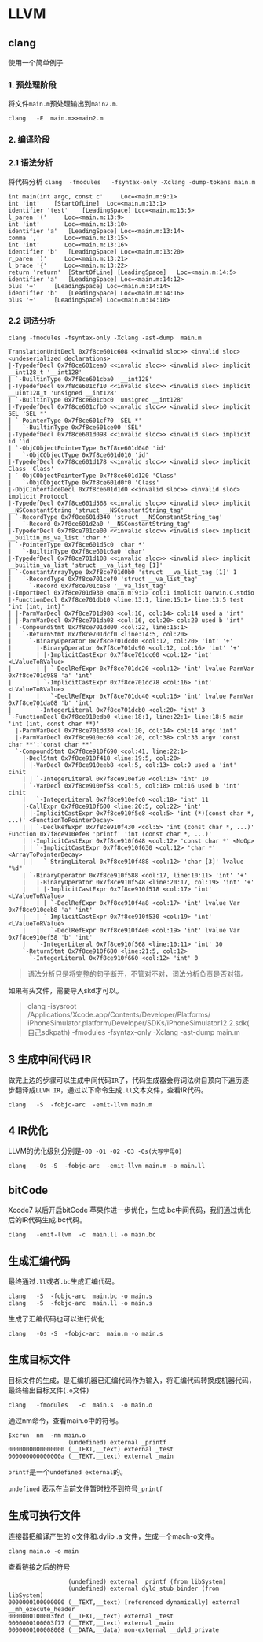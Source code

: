 # LLVM
## clang 
使用一个简单例子
### 1. 预处理阶段
将文件`main.m`预处理输出到`main2.m`.


```
clang	-E	main.m>>main2.m
```

### 2. 编译阶段

### 2.1 语法分析
将代码分析
`clang	-fmodules	-fsyntax-only -Xclang -dump-tokens main.m`

```
int main(int argc, const c'		Loc=<main.m:9:1>
int 'int'	 [StartOfLine]	Loc=<main.m:13:1>
identifier 'test'	 [LeadingSpace]	Loc=<main.m:13:5>
l_paren '('		Loc=<main.m:13:9>
int 'int'		Loc=<main.m:13:10>
identifier 'a'	 [LeadingSpace]	Loc=<main.m:13:14>
comma ','		Loc=<main.m:13:15>
int 'int'		Loc=<main.m:13:16>
identifier 'b'	 [LeadingSpace]	Loc=<main.m:13:20>
r_paren ')'		Loc=<main.m:13:21>
l_brace '{'		Loc=<main.m:13:22>
return 'return'	 [StartOfLine] [LeadingSpace]	Loc=<main.m:14:5>
identifier 'a'	 [LeadingSpace]	Loc=<main.m:14:12>
plus '+'	 [LeadingSpace]	Loc=<main.m:14:14>
identifier 'b'	 [LeadingSpace]	Loc=<main.m:14:16>
plus '+'	 [LeadingSpace]	Loc=<main.m:14:18>
```

### 2.2 词法分析

`clang -fmodules -fsyntax-only -Xclang -ast-dump  main.m`


```
TranslationUnitDecl 0x7f8ce601c608 <<invalid sloc>> <invalid sloc> <undeserialized declarations>
|-TypedefDecl 0x7f8ce601cea0 <<invalid sloc>> <invalid sloc> implicit __int128_t '__int128'
| `-BuiltinType 0x7f8ce601cba0 '__int128'
|-TypedefDecl 0x7f8ce601cf10 <<invalid sloc>> <invalid sloc> implicit __uint128_t 'unsigned __int128'
| `-BuiltinType 0x7f8ce601cbc0 'unsigned __int128'
|-TypedefDecl 0x7f8ce601cfb0 <<invalid sloc>> <invalid sloc> implicit SEL 'SEL *'
| `-PointerType 0x7f8ce601cf70 'SEL *'
|   `-BuiltinType 0x7f8ce601ce00 'SEL'
|-TypedefDecl 0x7f8ce601d098 <<invalid sloc>> <invalid sloc> implicit id 'id'
| `-ObjCObjectPointerType 0x7f8ce601d040 'id'
|   `-ObjCObjectType 0x7f8ce601d010 'id'
|-TypedefDecl 0x7f8ce601d178 <<invalid sloc>> <invalid sloc> implicit Class 'Class'
| `-ObjCObjectPointerType 0x7f8ce601d120 'Class'
|   `-ObjCObjectType 0x7f8ce601d0f0 'Class'
|-ObjCInterfaceDecl 0x7f8ce601d1d0 <<invalid sloc>> <invalid sloc> implicit Protocol
|-TypedefDecl 0x7f8ce601d568 <<invalid sloc>> <invalid sloc> implicit __NSConstantString 'struct __NSConstantString_tag'
| `-RecordType 0x7f8ce601d340 'struct __NSConstantString_tag'
|   `-Record 0x7f8ce601d2a0 '__NSConstantString_tag'
|-TypedefDecl 0x7f8ce701ce00 <<invalid sloc>> <invalid sloc> implicit __builtin_ms_va_list 'char *'
| `-PointerType 0x7f8ce601d5c0 'char *'
|   `-BuiltinType 0x7f8ce601c6a0 'char'
|-TypedefDecl 0x7f8ce701d108 <<invalid sloc>> <invalid sloc> implicit __builtin_va_list 'struct __va_list_tag [1]'
| `-ConstantArrayType 0x7f8ce701d0b0 'struct __va_list_tag [1]' 1
|   `-RecordType 0x7f8ce701cef0 'struct __va_list_tag'
|     `-Record 0x7f8ce701ce58 '__va_list_tag'
|-ImportDecl 0x7f8ce701d930 <main.m:9:1> col:1 implicit Darwin.C.stdio
|-FunctionDecl 0x7f8ce701db10 <line:13:1, line:15:1> line:13:5 test 'int (int, int)'
| |-ParmVarDecl 0x7f8ce701d988 <col:10, col:14> col:14 used a 'int'
| |-ParmVarDecl 0x7f8ce701da08 <col:16, col:20> col:20 used b 'int'
| `-CompoundStmt 0x7f8ce701dd00 <col:22, line:15:1>
|   `-ReturnStmt 0x7f8ce701dcf0 <line:14:5, col:20>
|     `-BinaryOperator 0x7f8ce701dcd0 <col:12, col:20> 'int' '+'
|       |-BinaryOperator 0x7f8ce701dc90 <col:12, col:16> 'int' '+'
|       | |-ImplicitCastExpr 0x7f8ce701dc60 <col:12> 'int' <LValueToRValue>
|       | | `-DeclRefExpr 0x7f8ce701dc20 <col:12> 'int' lvalue ParmVar 0x7f8ce701d988 'a' 'int'
|       | `-ImplicitCastExpr 0x7f8ce701dc78 <col:16> 'int' <LValueToRValue>
|       |   `-DeclRefExpr 0x7f8ce701dc40 <col:16> 'int' lvalue ParmVar 0x7f8ce701da08 'b' 'int'
|       `-IntegerLiteral 0x7f8ce701dcb0 <col:20> 'int' 3
`-FunctionDecl 0x7f8ce910edb0 <line:18:1, line:22:1> line:18:5 main 'int (int, const char **)'
  |-ParmVarDecl 0x7f8ce701dd30 <col:10, col:14> col:14 argc 'int'
  |-ParmVarDecl 0x7f8ce910ec60 <col:20, col:38> col:33 argv 'const char **':'const char **'
  `-CompoundStmt 0x7f8ce910f690 <col:41, line:22:1>
    |-DeclStmt 0x7f8ce910f418 <line:19:5, col:20>
    | |-VarDecl 0x7f8ce910eeb8 <col:5, col:13> col:9 used a 'int' cinit
    | | `-IntegerLiteral 0x7f8ce910ef20 <col:13> 'int' 10
    | `-VarDecl 0x7f8ce910ef58 <col:5, col:18> col:16 used b 'int' cinit
    |   `-IntegerLiteral 0x7f8ce910efc0 <col:18> 'int' 11
    |-CallExpr 0x7f8ce910f600 <line:20:5, col:22> 'int'
    | |-ImplicitCastExpr 0x7f8ce910f5e8 <col:5> 'int (*)(const char *, ...)' <FunctionToPointerDecay>
    | | `-DeclRefExpr 0x7f8ce910f430 <col:5> 'int (const char *, ...)' Function 0x7f8ce910efe8 'printf' 'int (const char *, ...)'
    | |-ImplicitCastExpr 0x7f8ce910f648 <col:12> 'const char *' <NoOp>
    | | `-ImplicitCastExpr 0x7f8ce910f630 <col:12> 'char *' <ArrayToPointerDecay>
    | |   `-StringLiteral 0x7f8ce910f488 <col:12> 'char [3]' lvalue "%d"
    | `-BinaryOperator 0x7f8ce910f588 <col:17, line:10:11> 'int' '+'
    |   |-BinaryOperator 0x7f8ce910f548 <line:20:17, col:19> 'int' '+'
    |   | |-ImplicitCastExpr 0x7f8ce910f518 <col:17> 'int' <LValueToRValue>
    |   | | `-DeclRefExpr 0x7f8ce910f4a8 <col:17> 'int' lvalue Var 0x7f8ce910eeb8 'a' 'int'
    |   | `-ImplicitCastExpr 0x7f8ce910f530 <col:19> 'int' <LValueToRValue>
    |   |   `-DeclRefExpr 0x7f8ce910f4e0 <col:19> 'int' lvalue Var 0x7f8ce910ef58 'b' 'int'
    |   `-IntegerLiteral 0x7f8ce910f568 <line:10:11> 'int' 30
    `-ReturnStmt 0x7f8ce910f680 <line:21:5, col:12>
      `-IntegerLiteral 0x7f8ce910f660 <col:12> 'int' 0
```


> 语法分析只是将完整的句子断开，不管对不对，词法分析负责是否对错。
> 

如果有头文件，需要导入skd才可以。

> clang	-isysroot	/Applications/Xcode.app/Contents/Developer/Platforms/
iPhoneSimulator.platform/Developer/SDKs/iPhoneSimulator12.2.sdk(自己sdkpath) 	-fmodules	-fsyntax-only -Xclang -ast-dump main.m

## 3 生成中间代码 IR

做完上边的步骤可以生成中间代码`IR`了，代码生成器会将词法树自顶向下遍历逐步翻译成`LLVM IR`，通过以下命令生成`.ll`文本文件，查看IR代码。

```
clang	-S	-fobjc-arc	-emit-llvm main.m
```

## 4 IR优化
LLVM的优化级别分别是`-O0 -O1 -O2 -O3 -Os(大写字母O)`

```
clang	-Os	-S	-fobjc-arc	-emit-llvm main.m -o main.ll
```

## bitCode
Xcode7 以后开启bitCode 苹果作进一步优化，生成.bc中间代码，我们通过优化后的IR代码生成.bc代码。

```
clang	-emit-llvm	-c	main.ll -o main.bc
```

## 生成汇编代码

最终通过`.ll`或者`.bc`生成汇编代码。


```
clang	-S	-fobjc-arc	main.bc	-o main.s
clang	-S	-fobjc-arc	main.ll	-o main.s

```

生成了汇编代码也可以进行优化

```
clang	-Os	-S	-fobjc-arc	main.m -o main.s
```

## 生成目标文件

目标文件的生成，是汇编机器已汇编代码作为输入，将汇编代码转换成机器代码，最终输出目标文件(`.o`文件)

```
clang	-fmodules	-c	main.s	-o main.o
```

通过nm命令，查看main.o中的符号。

```
$xcrun	nm	-nm	main.o
                 (undefined) external _printf
0000000000000000 (__TEXT,__text) external _test
000000000000000a (__TEXT,__text) external _main
```

`printf`是一个`undefined external`的。

`undefined` 表示在当前文件暂时找不到符号`_printf`


## 生成可执行文件

连接器把编译产生的.o文件和.dylib .a 文件，生成一个mach-o文件。

```
clang main.o -o main
```

查看链接之后的符号

```
                 (undefined) external _printf (from libSystem)
                 (undefined) external dyld_stub_binder (from libSystem)
0000000100000000 (__TEXT,__text) [referenced dynamically] external __mh_execute_header
0000000100003f6d (__TEXT,__text) external _test
0000000100003f77 (__TEXT,__text) external _main
0000000100008008 (__DATA,__data) non-external __dyld_private

```